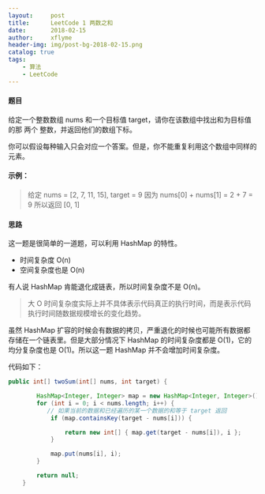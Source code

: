 ```yaml
---
layout:     post
title:      LeetCode 1 两数之和
date:       2018-02-15
author:     xflyme
header-img: img/post-bg-2018-02-15.png
catalog: true
tags:
    - 算法
    - LeetCode
---
```



#### 题目
给定一个整数数组 nums 和一个目标值 target，请你在该数组中找出和为目标值的那 两个 整数，并返回他们的数组下标。

你可以假设每种输入只会对应一个答案。但是，你不能重复利用这个数组中同样的元素。

#### 示例：
> 给定 nums = [2, 7, 11, 15], target = 9
>因为 nums[0] + nums[1] = 2 + 7 = 9
所以返回 [0, 1]

#### 思路
这一题是很简单的一道题，可以利用 HashMap 的特性。
* 时间复杂度 O(n)
* 空间复杂度也是 O(n)

有人说 HashMap 肯能退化成链表，所以时间复杂度不是 O(n)。

> 大 O 时间复杂度实际上并不具体表示代码真正的执行时间，而是表示代码执行时间随数据规模增长的变化趋势。

虽然 HashMap 扩容的时候会有数据的拷贝，严重退化的时候也可能所有数据都存储在一个链表里。但是大部分情况下 HashMap 的时间复杂度都是 O(1)，它的均分复杂度也是 O(1)。所以这一题 HashMap 并不会增加时间复杂度。

代码如下：

```java
public int[] twoSum(int[] nums, int target) {

        HashMap<Integer, Integer> map = new HashMap<Integer, Integer>();
        for (int i = 0; i < nums.length; i++) {
           // 如果当前的数据和已经遍历的某一个数据的和等于 target 返回
            if (map.containsKey(target - nums[i])) {

                return new int[] { map.get(target - nums[i]), i };
            }

            map.put(nums[i], i);
        }

        return null;
    }
```